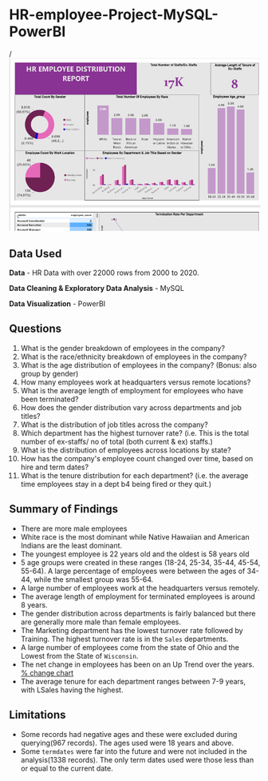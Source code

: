 # HR-employee-Project-MySQL-PowerBI
/![HR-Report ](https://raw.githubusercontent.com/ikuesiri/HR-employee-Project-MySQL-PowerBI/4876c5bcb5b4cb74a948ff525af386bb9749865c/HR-report.PNG)

## Data Used

**Data** - HR Data with over 22000 rows from 2000 to 2020.

**Data Cleaning & Exploratory Data Analysis** - MySQL 

**Data Visualization** - PowerBI

## Questions

1. What is the gender breakdown of employees in the company?
2. What is the race/ethnicity breakdown of employees in the company?
3. What is the age distribution of employees in the company? (Bonus: also group by gender)
4. How many employees work at headquarters versus remote locations?
5. What is the average length of employment for employees who have been terminated?
6. How does the gender distribution vary across departments and job titles?
7. What is the distribution of job titles across the company?
8. Which department has the highest turnover rate? (i.e. This is the total number of ex-staffs/ no of total (both current & ex) staffs.)
9. What is the distribution of employees across locations by state?
10. How has the company's employee count changed over time, based on hire and term dates?
11. What is the tenure distribution for each department? (i.e. the average time employees stay in a dept b4 being fired or they quit.)

## Summary of Findings
 - There are more male employees
 - White race is the most dominant while Native Hawaiian and American Indians are the least dominant.
 - The youngest employee is 22 years old and the oldest is 58 years old
 - 5 age groups were created in these ranges (18-24, 25-34, 35-44, 45-54, 55-64). A large percentage of employees were between the ages of 34-44, while the smallest group was 55-64.
 - A large number of employees work at the headquarters versus remotely.
 - The average length of employment for terminated employees is around 8 years.
 - The gender distribution across departments is fairly balanced but there are generally more male than female employees.
 - The Marketing department has the lowest turnover rate followed by Training. The highest turnover rate is  in the `Sales` departments.
 - A large number of employees come from the state of Ohio and the Lowest from the State of `Wisconsin`.
 - The net change in employees has been on an Up Trend over the years.
 [% change chart](https://github.com/ikuesiri/HR-employee-Project-MySQL-PowerBI/blob/main/chart.PNG?raw=true)
- The average tenure for each department ranges between 7-9 years, with LSales having the highest.

## Limitations

- Some records had negative ages and these were excluded during querying(967 records). The ages used were 18 years and above.
- Some `termdates` were far into the future and were not included in the analysis(1338 records). The only term dates used were those less than or equal to the current date.
